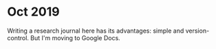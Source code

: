 # Oct 2019

Writing a research journal here has its advantages: simple and version-control. But I'm moving to Google Docs.

